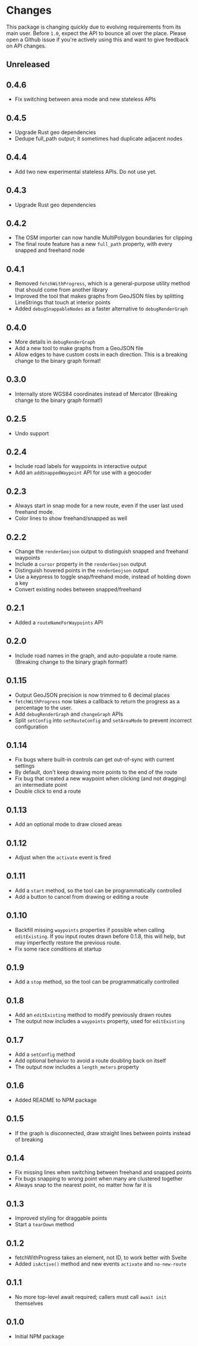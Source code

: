 # Changes

This package is changing quickly due to evolving requirements from its main
user. Before `1.0`, expect the API to bounce all over the place. Please open a
Github issue if you're actively using this and want to give feedback on API
changes.

## Unreleased

## 0.4.6

- Fix switching between area mode and new stateless APIs

## 0.4.5

- Upgrade Rust geo dependencies
- Dedupe full_path output; it sometimes had duplicate adjacent nodes

## 0.4.4

- Add two new experimental stateless APIs. Do not use yet.

## 0.4.3

- Upgrade Rust geo dependencies

## 0.4.2

- The OSM importer can now handle MultiPolygon boundaries for clipping
- The final route feature has a new `full_path` property, with every snapped and freehand node

## 0.4.1

- Removed `fetchWithProgress`, which is a general-purpose utility method that
  should come from another library
- Improved the tool that makes graphs from GeoJSON files by splitting
  LineStrings that touch at interior points
- Added `debugSnappableNodes` as a faster alternative to `debugRenderGraph`

## 0.4.0

- More details in `debugRenderGraph`
- Add a new tool to make graphs from a GeoJSON file
- Allow edges to have custom costs in each direction. This is a breaking change
  to the binary graph format!

## 0.3.0

- Internally store WGS84 coordinates instead of Mercator (Breaking change to
  the binary graph format!)

## 0.2.5

- Undo support

## 0.2.4

- Include road labels for waypoints in interactive output
- Add an `addSnappedWaypoint` API for use with a geocoder

## 0.2.3

- Always start in snap mode for a new route, even if the user last used freehand mode.
- Color lines to show freehand/snapped as well

## 0.2.2

- Change the `renderGeojson` output to distinguish snapped and freehand waypoints
- Include a `cursor` property in the `renderGeojson` output
- Distinguish hovered points in the `renderGeojson` output
- Use a keypress to toggle snap/freehand mode, instead of holding down a key
- Convert existing nodes between snapped/freehand

## 0.2.1

- Added a `routeNameForWaypoints` API

## 0.2.0

- Include road names in the graph, and auto-populate a route name. (Breaking
  change to the binary graph format!)

## 0.1.15

- Output GeoJSON precision is now trimmed to 6 decimal places
- `fetchWithProgress` now takes a callback to return the progress as a percentage to the user.
- Add `debugRenderGraph` and `changeGraph` APIs
- Split `setConfig` into `setRouteConfig` and `setAreaMode` to prevent incorrect configuration

## 0.1.14

- Fix bugs where built-in controls can get out-of-sync with current settings
- By default, don't keep drawing more points to the end of the route
- Fix bug that created a new waypoint when clicking (and not dragging) an
  intermediate point
- Double click to end a route

## 0.1.13

- Add an optional mode to draw closed areas

## 0.1.12

- Adjust when the `activate` event is fired

## 0.1.11

- Add a `start` method, so the tool can be programmatically controlled
- Add a button to cancel from drawing or editing a route

## 0.1.10

- Backfill missing `waypoints` properties if possible when calling
  `editExisting`. If you input routes drawn before 0.1.8, this will help, but
  may imperfectly restore the previous route.
- Fix some race conditions at startup

## 0.1.9

- Add a `stop` method, so the tool can be programmatically controlled

## 0.1.8

- Add an `editExisting` method to modify previously drawn routes
- The output now includes a `waypoints` property, used for `editExisting`

## 0.1.7

- Add a `setConfig` method
- Add optional behavior to avoid a route doubling back on itself
- The output now includes a `length_meters` property

## 0.1.6

- Added README to NPM package

## 0.1.5

- If the graph is disconnected, draw straight lines between points instead of breaking

## 0.1.4

- Fix missing lines when switching between freehand and snapped points
- Fix bugs snapping to wrong point when many are clustered together
- Always snap to the nearest point, no matter how far it is

## 0.1.3

- Improved styling for draggable points
- Start a `tearDown` method

## 0.1.2

- fetchWithProgress takes an element, not ID, to work better with Svelte
- Added `isActive()` method and new events `activate` and `no-new-route`

## 0.1.1

- No more top-level await required; callers must call `await init` themselves

## 0.1.0

- Initial NPM package
